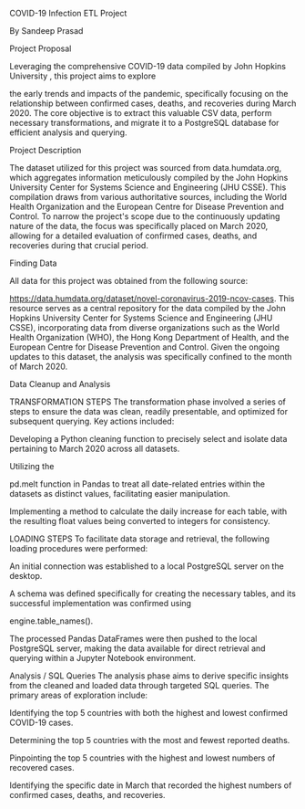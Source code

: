 COVID-19 Infection ETL Project

By Sandeep Prasad

Project Proposal

Leveraging the comprehensive COVID-19 data compiled by John Hopkins University , this project aims to explore 

the early trends and impacts of the pandemic, specifically focusing on the relationship between confirmed cases, deaths, and recoveries during March 2020. The core objective is to extract this valuable CSV data, perform necessary transformations, and migrate it to a PostgreSQL database for efficient analysis and querying.

Project Description

The dataset utilized for this project was sourced from data.humdata.org, which aggregates information meticulously compiled by the John Hopkins University Center for Systems Science and Engineering (JHU CSSE). This compilation draws from various authoritative sources, including the World Health Organization and the European Centre for Disease Prevention and Control. To narrow the project's scope due to the continuously updating nature of the data, the focus was specifically placed on March 2020, allowing for a detailed evaluation of confirmed cases, deaths, and recoveries during that crucial period.


Finding Data

All data for this project was obtained from the following source: 

https://data.humdata.org/dataset/novel-coronavirus-2019-ncov-cases. This resource serves as a central repository for the data compiled by the John Hopkins University Center for Systems Science and Engineering (JHU CSSE), incorporating data from diverse organizations such as the World Health Organization (WHO), the Hong Kong Department of Health, and the European Centre for Disease Prevention and Control. Given the ongoing updates to this dataset, the analysis was specifically confined to the month of March 2020.

Data Cleanup and Analysis

TRANSFORMATION STEPS
The transformation phase involved a series of steps to ensure the data was clean, readily presentable, and optimized for subsequent querying. Key actions included:

Developing a Python cleaning function to precisely select and isolate data pertaining to March 2020 across all datasets.

Utilizing the 

pd.melt function in Pandas to treat all date-related entries within the datasets as distinct values, facilitating easier manipulation.

Implementing a method to calculate the daily increase for each table, with the resulting float values being converted to integers for consistency.

LOADING STEPS
To facilitate data storage and retrieval, the following loading procedures were performed:

An initial connection was established to a local PostgreSQL server on the desktop.

A schema was defined specifically for creating the necessary tables, and its successful implementation was confirmed using 

engine.table_names().

The processed Pandas DataFrames were then pushed to the local PostgreSQL server, making the data available for direct retrieval and querying within a Jupyter Notebook environment.

Analysis / SQL Queries
The analysis phase aims to derive specific insights from the cleaned and loaded data through targeted SQL queries. The primary areas of exploration include:

Identifying the top 5 countries with both the highest and lowest confirmed COVID-19 cases.

Determining the top 5 countries with the most and fewest reported deaths.

Pinpointing the top 5 countries with the highest and lowest numbers of recovered cases.

Identifying the specific date in March that recorded the highest numbers of confirmed cases, deaths, and recoveries.
